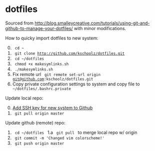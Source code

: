 # dotfiles

Sourced from http://blog.smalleycreative.com/tutorials/using-git-and-github-to-manage-your-dotfiles/ with minor modifications.

How to quicky import dotfiles to new system:

0. <code> cd ~ </code>
1. <code> git clone http://github.com/kschoolz/dotfiles.git </code>
2. <code> cd ~/dotfiles </code>
3. <code> chmod +x makesymlinks.sh </code>
4. <code> ./makesymlinks.sh </code>
5. Fix remote url <code> git remote set-url origin git@github.com:kschoolz/dotfiles.git</code>
6. Copy private configuration settings to system and copy file to <code> ~/dotfiles/.bashrc.private </code>

Update local repo:

0. [Add SSH key for new system to Github](https://help.github.com/articles/generating-ssh-keys/)
1. <code> git pull origin master </code>

Update github (remote) repo:

1. <code> cd ~/dotfiles </code>
1.a <code> git pull </code> to merge local repo w/ origin
2. <code> git commit -m 'Changed vim colorscheme!' </code>
3. <code> git push origin master </code>
